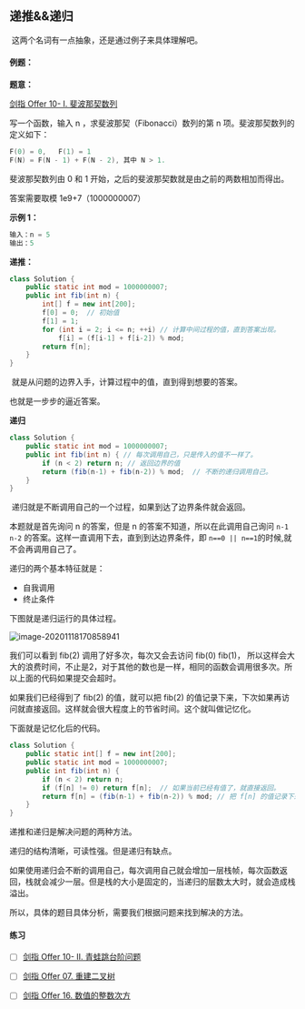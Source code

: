 ## 	递推&&递归

​	这两个名词有一点抽象，还是通过例子来具体理解吧。

#### 例题：

**题意：**

[剑指 Offer 10- I. 斐波那契数列](https://leetcode-cn.com/problems/fei-bo-na-qi-shu-lie-lcof/)

写一个函数，输入 n ，求斐波那契（Fibonacci）数列的第 n 项。斐波那契数列的定义如下：

```c++
F(0) = 0,   F(1) = 1
F(N) = F(N - 1) + F(N - 2), 其中 N > 1.
```


斐波那契数列由 0 和 1 开始，之后的斐波那契数就是由之前的两数相加而得出。

答案需要取模 1e9+7（1000000007）

**示例 1：**

```java
输入：n = 5
输出：5
```

**递推：**

```java
class Solution {
    public static int mod = 1000000007;
    public int fib(int n) {
        int[] f = new int[200];
        f[0] = 0;  // 初始值
        f[1] = 1;
        for (int i = 2; i <= n; ++i) // 计算中间过程的值，直到答案出现。
            f[i] = (f[i-1] + f[i-2]) % mod;
        return f[n];
    }
}
```

​	就是从问题的边界入手，计算过程中的值，直到得到想要的答案。

也就是一步步的逼近答案。

 

**递归**

```java
class Solution {
    public static int mod = 1000000007;
    public int fib(int n) { // 每次调用自己，只是传入的值不一样了。 
        if (n < 2) return n; // 返回边界的值
        return (fib(n-1) + fib(n-2)) % mod;  // 不断的递归调用自己。
    }
}
```

​	递归就是不断调用自己的一个过程，如果到达了边界条件就会返回。

本题就是首先询问 n 的答案，但是 n 的答案不知道，所以在此调用自己询问  `n-1` `n-2` 的答案。这样一直调用下去，直到到达边界条件，即 `n==0 || n==1`的时候,就不会再调用自己了。

递归的两个基本特征就是：

- 自我调用
- 终止条件

下图就是递归运行的具体过程。

![image-20201118170858941](https://i.loli.net/2020/12/05/XOvWs25j1yNdnYR.png)

我们可以看到 fib(2) 调用了好多次，每次又会去访问 fib(0) fib(1)， 所以这样会大大的浪费时间，不止是2，对于其他的数也是一样，相同的函数会调用很多次。所以上面的代码如果提交会超时。

如果我们已经得到了 fib(2) 的值，就可以把 fib(2) 的值记录下来，下次如果再访问就直接返回。这样就会很大程度上的节省时间。这个就叫做记忆化。

下面就是记忆化后的代码。

```java
class Solution {
    public static int[] f = new int[200];
    public static int mod = 1000000007;
    public int fib(int n) {
        if (n < 2) return n;
        if (f[n] != 0) return f[n];  // 如果当前已经有值了，就直接返回。
        return f[n] = (fib(n-1) + fib(n-2)) % mod; // 把 f[n] 的值记录下来，然后返回。
    }
}
```



递推和递归是解决问题的两种方法。

递归的结构清晰，可读性强。但是递归有缺点。

如果使用递归会不断的调用自己，每次调用自己就会增加一层栈帧，每次函数返回，栈就会减少一层。但是栈的大小是固定的，当递归的层数太大时，就会造成栈溢出。



所以，具体的题目具体分析，需要我们根据问题来找到解决的方法。

#### 练习


- [ ] [剑指 Offer 10- II. 青蛙跳台阶问题](https://leetcode-cn.com/problems/qing-wa-tiao-tai-jie-wen-ti-lcof/)

- [ ] [剑指 Offer 07. 重建二叉树](https://leetcode-cn.com/problems/zhong-jian-er-cha-shu-lcof/)

- [ ] [剑指 Offer 16. 数值的整数次方](https://leetcode-cn.com/problems/shu-zhi-de-zheng-shu-ci-fang-lcof/)

  